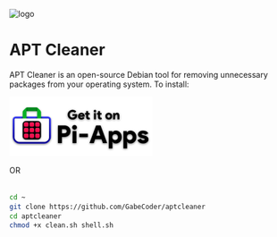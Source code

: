 ![logo](https://raw.githubusercontent.com/GabeCoder/aptcleaner/main/icon.png)

# APT Cleaner

APT Cleaner is an open-source Debian tool for removing unnecessary packages from your operating system.
To install:

![logo](https://raw.githubusercontent.com/Botspot/pi-apps/master/icons/badge.png)

OR 

```bash

cd ~
git clone https://github.com/GabeCoder/aptcleaner
cd aptcleaner
chmod +x clean.sh shell.sh

```